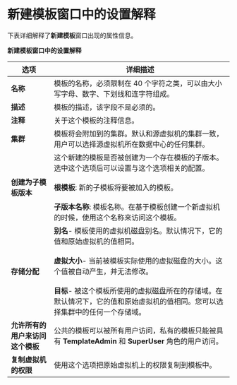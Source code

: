 # 新建模板窗口中的设置解释

下表详细解释了**新建模板**窗口出现的属性信息。

**新建模板窗口中的设置解释**

|选项|详细描述|
|----|--------|
|**名称**|模板的名称，必须限制在 40 个字符之类，可以由大小写字母、数字、下划线和连字符组成。|
|**描述**|模板的描述，该字段不是必须的。|
|**注释**|关于这个模板的注释信息。|
|**集群**|模板将会附加到的集群。默认和源虚拟机的集群一致，用户可以选择源虚拟机所在数据中心的任何集群。|
|**创建为子模板版本**|这个新建的模板是否被创建为一个存在模板的子版本。选中这个选项后可以设置与这个选项相关的配置。 </br></br>   **根模板**: 新的子模板将要被加入的模板。</br></br>**子版本名称**: 模板名称。在基于模板创建一个新虚拟机的时候，使用这个名称来访问这个模板。 |
|**存储分配**|**别名**- 模板使用的虚拟机磁盘别名。默认情况下，它的值和原始虚拟机的值相同。</br></br>**虚拟大小**- 当前被模板实际使用的虚拟磁盘的大小。这个值被自动产生，并无法修改。</br></br>**目标**- 被这个模板所使用的虚拟磁盘所在的存储域。在默认情况下，它的值和原始虚拟机的值相同。您可以选择集群中的任何一个存储域。 |
|**允许所有的用户来访问这个模板**|公共的模板可以被所有用户访问，私有的模板只能被具有 **TemplateAdmin** 和 **SuperUser** 角色的用户访问。|
|**复制虚拟机的权限**|使用这个选项把原始虚拟机上的权限复制到模板中。 |
